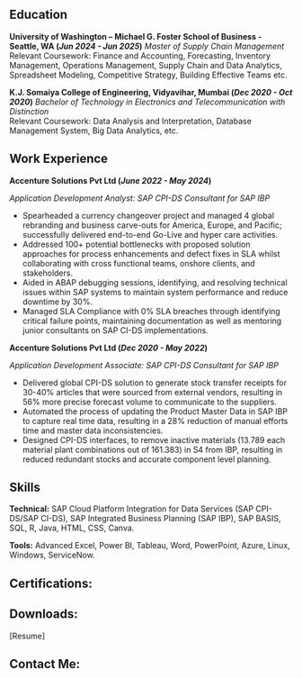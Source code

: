 ## Education
**University of Washington – Michael G. Foster School of Business - Seattle, WA                                                     (_Jun 2024 - Jun 2025_)**
*Master of Supply Chain Management*		       	                                                                  
Relevant Coursework: Finance and Accounting, Forecasting, Inventory Management, Operations Management, Supply Chain and Data Analytics, Spreadsheet Modeling, Competitive Strategy, Building Effective Teams etc.

**K.J. Somaiya College of Engineering, Vidyavihar, Mumbai                                                                           (_Dec 2020 - Oct 2020_)**
*Bachelor of Technology in Electronics and Telecommunication with Distinction*                               
Relevant Coursework: Data Analysis and Interpretation, Database Management System, Big Data Analytics, etc.

    
## Work Experience
**Accenture Solutions Pvt Ltd                                                                                                      (_June 2022 - May 2024_)**

*Application Development Analyst: SAP CPI-DS Consultant for SAP IBP*
- Spearheaded a currency changeover project and managed 4 global rebranding and business carve-outs for America, Europe, and Pacific; successfully delivered end-to-end Go-Live and hyper care activities.
- Addressed 100+ potential bottlenecks with proposed solution approaches for process enhancements and defect fixes in SLA whilst collaborating with cross functional teams, onshore clients, and stakeholders.
- Aided in ABAP debugging sessions, identifying, and resolving technical issues within SAP systems to maintain system performance and reduce downtime by 30%.
- Managed SLA Compliance with 0% SLA breaches through identifying critical failure points, maintaining documentation as well as mentoring junior consultants on SAP CI-DS implementations.

**Accenture Solutions Pvt Ltd                                                                                                       (_Dec 2020 - May 2022_)**

*Application Development Associate: SAP CPI-DS Consultant for SAP IBP*
- Delivered global CPI-DS solution to generate stock transfer receipts for 30-40% articles that were sourced from external vendors, resulting in 56% more precise forecast volume to communicate to the suppliers.
- Automated the process of updating the Product Master Data in SAP IBP to capture real time data, resulting in a 28% reduction of manual efforts time and master data inconsistencies.
- Designed CPI-DS interfaces, to remove inactive materials (13.789 each material plant combinations out of 161.383) in S4 from IBP, resulting in reduced redundant stocks and accurate component level planning.


## Skills  
**Technical:** SAP Cloud Platform Integration for Data Services (SAP CPI-DS/SAP CI-DS), SAP Integrated Business Planning (SAP IBP), SAP BASIS, SQL, R, Java, HTML, CSS, Canva.

**Tools:** Advanced Excel, Power BI, Tableau, Word, PowerPoint, Azure, Linux, Windows, ServiceNow.

## Certifications:

## Downloads:
 [Resume] 
## Contact Me:

